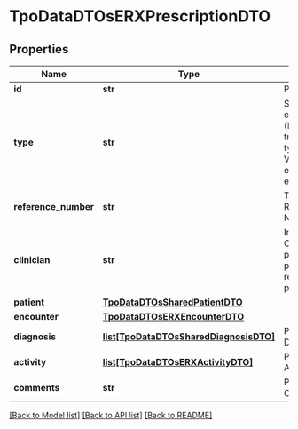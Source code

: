 # TpoDataDTOsERXPrescriptionDTO

## Properties
Name | Type | Description | Notes
------------ | ------------- | ------------- | -------------
**id** | **str** | Prescription ID | 
**type** | **str** | Specifies the e-Prescription (Erx) transaction type using Values: eRxRequest, eRxCancellation | 
**reference_number** | **str** | Transaction Reference Number | [optional] 
**clinician** | **str** | In general the Clinician is the person providing the referral for the patient | 
**patient** | [**TpoDataDTOsSharedPatientDTO**](TpoDataDTOsSharedPatientDTO.md) |  | 
**encounter** | [**TpoDataDTOsERXEncounterDTO**](TpoDataDTOsERXEncounterDTO.md) |  | [optional] 
**diagnosis** | [**list[TpoDataDTOsSharedDiagnosisDTO]**](TpoDataDTOsSharedDiagnosisDTO.md) | Prescription Diagnosis | [optional] 
**activity** | [**list[TpoDataDTOsERXActivityDTO]**](TpoDataDTOsERXActivityDTO.md) | Prescription Activities | [optional] 
**comments** | **str** | Physician Comments | [optional] 

[[Back to Model list]](../README.md#documentation-for-models) [[Back to API list]](../README.md#documentation-for-api-endpoints) [[Back to README]](../README.md)

